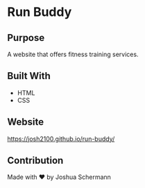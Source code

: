 # Run Buddy

## Purpose
A website that offers fitness training services.

## Built With
* HTML
* CSS

## Website
https://josh2100.github.io/run-buddy/

## Contribution
Made with ❤️ by Joshua Schermann
